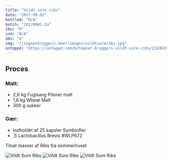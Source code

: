 ```yaml
---
title: "Vildt sure ribs"
date: "2017-09-02"
bottled: "N/A"
batch: "20170902-2a"
ibu: "0"
srm: "N/A"
abv: "4"
img: "//tegnerbryggers.beer/images/vildtsureribs.jpg"
untappd: "https://untappd.com/b/tegner-bryggers-vildt-sure-ribs/2343639"
---
```


## Proces

### Malt:

* 2,6 kg Fuglsang Pilsner malt
* 1,6 kg Wheat Malt
* 300 g sukker

### Gær:

* Indholdet af 25 kapsler Symbioflor
* ,5 Lactobacillus Brevis #WLP672

Tilsat masser af Ribs fra sommerhuset

![Vildt Sure Ribs](//tegnerbryggers.beer/images/20171102_213908.jpg)
![Vildt Sure Ribs](//tegnerbryggers.beer/images/20171125_121805.jpg)
![Vildt Sure Ribs](//tegnerbryggers.beer/images/sureribs-glas.jpg)
